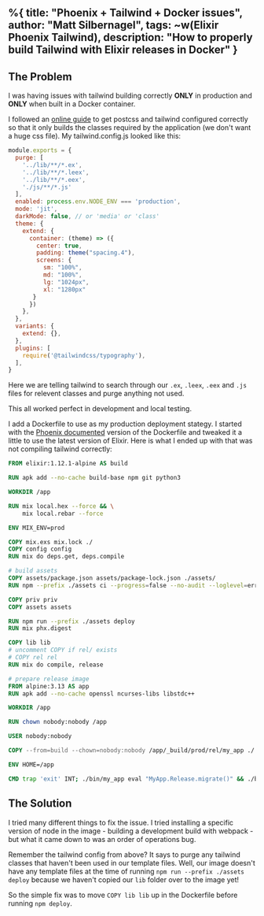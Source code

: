 %{
  title: "Phoenix + Tailwind + Docker issues",
  author: "Matt Silbernagel",
  tags: ~w(Elixir Phoenix Tailwind),
  description: "How to properly build Tailwind with Elixir releases in Docker"
}
---

## The Problem
I was having issues with tailwind building correctly **ONLY** in production and **ONLY** when built in a Docker container.

I followed an [online guide](https://s2g.io/using-tailwindcss-with-phoenix) to get postcss and tailwind configured correctly so that it only builds the classes required by the application (we don't want a huge css file). My tailwind.config.js looked like this:
```javascript
module.exports = {
  purge: [
    '../lib/**/*.ex',
    '../lib/**/*.leex',
    '../lib/**/*.eex',
    './js/**/*.js'
  ],
  enabled: process.env.NODE_ENV === 'production',
  mode: 'jit',
  darkMode: false, // or 'media' or 'class'
  theme: {
    extend: {
      container: (theme) => ({
        center: true,
        padding: theme("spacing.4"),
        screens: {
          sm: "100%",
          md: "100%",
          lg: "1024px",
          xl: "1280px"
       }
      })
    },
  },
  variants: {
    extend: {},
  },
  plugins: [
    require('@tailwindcss/typography'),
  ],
}
```
Here we are telling tailwind to search through our `.ex`, `.leex`, `.eex` and `.js` files for relevent classes and purge anything not used.

This all worked perfect in development and local testing.

I add a Dockerfile to use as my production deployment stategy. I started with the [Phoenix documented](https://hexdocs.pm/phoenix/releases.html#containers) version of the Dockerfile and tweaked it a little to use the latest version of Elixir. Here is what I ended up with that was not compiling tailwind correctly:
```Dockerfile
FROM elixir:1.12.1-alpine AS build

RUN apk add --no-cache build-base npm git python3

WORKDIR /app

RUN mix local.hex --force && \
    mix local.rebar --force

ENV MIX_ENV=prod

COPY mix.exs mix.lock ./
COPY config config
RUN mix do deps.get, deps.compile

# build assets
COPY assets/package.json assets/package-lock.json ./assets/
RUN npm --prefix ./assets ci --progress=false --no-audit --loglevel=error

COPY priv priv
COPY assets assets

RUN npm run --prefix ./assets deploy
RUN mix phx.digest

COPY lib lib
# uncomment COPY if rel/ exists
# COPY rel rel
RUN mix do compile, release

# prepare release image
FROM alpine:3.13 AS app
RUN apk add --no-cache openssl ncurses-libs libstdc++

WORKDIR /app

RUN chown nobody:nobody /app

USER nobody:nobody

COPY --from=build --chown=nobody:nobody /app/_build/prod/rel/my_app ./

ENV HOME=/app

CMD trap 'exit' INT; ./bin/my_app eval "MyApp.Release.migrate()" && ./bin/my_app start
```

## The Solution

I tried many different things to fix the issue. I tried installing a specific version of node in the image - building a development build with webpack - but what it came down to was an order of operations bug.

Remember the tailwind config from above? It says to purge any tailwind classes that haven't been used in our template files. Well, our image doesn't have any template files at the time of running `npm run --prefix ./assets deploy` because we haven't copied our `lib` folder over to the image yet!

So the simple fix was to move `COPY lib lib` up in the Dockerfile before running `npm deploy`.
